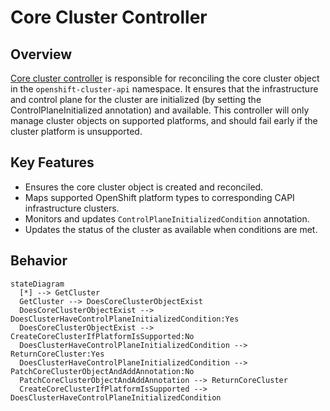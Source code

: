 # Core Cluster Controller

## Overview

[Core cluster controller](../../pkg/controllers/cluster/infra.go) is responsible for reconciling the core cluster object in the `openshift-cluster-api` namespace. It ensures that the infrastructure and control plane for the cluster are initialized (by setting the ControlPlaneInitialized annotation) and available.
This controller will only manage cluster objects on supported platforms, and should fail early if the cluster platform is unsupported.

## Key Features

- Ensures the core cluster object is created and reconciled.
- Maps supported OpenShift platform types to corresponding CAPI infrastructure clusters.
- Monitors and updates `ControlPlaneInitializedCondition` annotation.
- Updates the status of the cluster as available when conditions are met.


## Behavior

```mermaid
stateDiagram
  [*] --> GetCluster
  GetCluster --> DoesCoreClusterObjectExist
  DoesCoreClusterObjectExist --> DoesClusterHaveControlPlaneInitializedCondition:Yes
  DoesCoreClusterObjectExist --> CreateCoreClusterIfPlatformIsSupported:No
  DoesClusterHaveControlPlaneInitializedCondition --> ReturnCoreCluster:Yes
  DoesClusterHaveControlPlaneInitializedCondition --> PatchCoreClusterObjectAndAddAnnotation:No
  PatchCoreClusterObjectAndAddAnnotation --> ReturnCoreCluster
  CreateCoreClusterIfPlatformIsSupported --> DoesClusterHaveControlPlaneInitializedCondition
```
